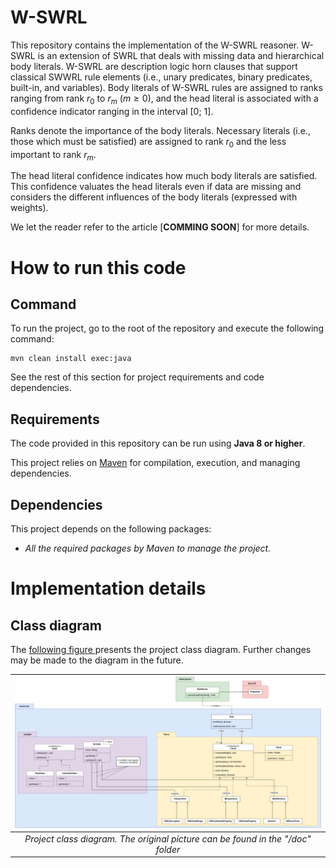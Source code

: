# W-SWRL
This repository contains the implementation of the W-SWRL reasoner. W-SWRL is an extension of SWRL that deals with missing data and hierarchical body literals. W-SWRL are description logic horn clauses that support classical SWWRL rule elements (i.e., unary predicates, binary predicates, built-in, and variables). Body literals of W-SWRL rules are assigned to ranks ranging from rank $r_0$ to $r_m$ ($m \geq 0$), and the head literal is associated with a confidence indicator ranging in the interval [0; 1].

Ranks denote the importance of the body literals. Necessary literals (i.e., those which must be satisfied) are assigned to rank $r_0$ and the less important to rank $r_m$.

The head literal confidence indicates how much body literals are satisfied. This confidence valuates the head literals even if data are missing and considers the different influences of the body literals (expressed with weights).

We let the reader refer to the article [**COMMING SOON**] for more details.

# How to run this code
## Command
To run the project, go to the root of the repository and execute the following command:
```
mvn clean install exec:java
```

See the rest of this section for project requirements and code dependencies.

## Requirements
The code provided in this repository can be run using **Java 8 or higher**.

This project relies on [Maven](https://maven.apache.org/install.html) for compilation, execution, and managing dependencies.


## Dependencies
This project depends on the following packages:

<!-- - A compléter ! -->
- *All the required packages by Maven to manage the project.*

# Implementation details
## Class diagram
The [following figure ](#class_diagram) presents the project class diagram. Further changes may be made to the diagram in the future.

|<a name="class_diagram">![Class diagram](doc/class_diagram.png)</a>|
|:--:| 
| *Project class diagram. The original picture can be found in the "/doc" folder* |